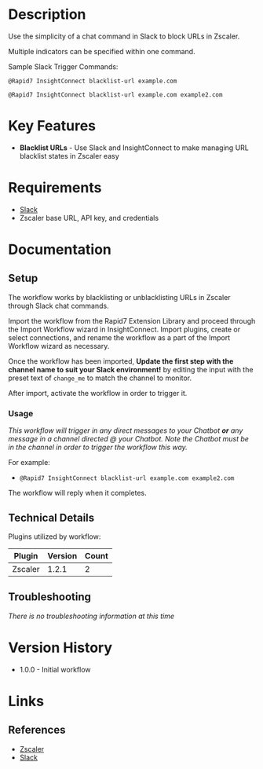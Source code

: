 # Description

Use the simplicity of a chat command in Slack to block URLs in Zscaler.

Multiple indicators can be specified within one command.

Sample Slack Trigger Commands:

`@Rapid7 InsightConnect blacklist-url example.com`

`@Rapid7 InsightConnect blacklist-url example.com example2.com`

# Key Features

* **Blacklist URLs** - Use Slack and InsightConnect to make managing URL blacklist states in Zscaler easy

# Requirements

* [Slack](https://insightconnect.help.rapid7.com/docs/chatops-step)
* Zscaler base URL, API key, and credentials

# Documentation

## Setup

The workflow works by blacklisting or unblacklisting URLs in Zscaler through Slack chat commands.

Import the workflow from the Rapid7 Extension Library and proceed through the Import Workflow wizard in InsightConnect. Import plugins, create or select connections, and rename the workflow as a part of the Import Workflow wizard as necessary.

Once the workflow has been imported, **Update the first step with the channel name to suit your Slack environment!** by editing the input with the preset text of `change_me` to match the channel to monitor.

After import, activate the workflow in order to trigger it.

### Usage

*This workflow will trigger in any direct messages to your Chatbot **or** any message in a channel directed @ your Chatbot. Note the Chatbot must be in the channel in order to trigger the workflow this way.*

For example:
* `@Rapid7 InsightConnect blacklist-url example.com example2.com`

The workflow will reply when it completes.

## Technical Details

Plugins utilized by workflow:

|Plugin|Version|Count|
|----|----|--------|
|Zscaler|1.2.1|2|

## Troubleshooting

_There is no troubleshooting information at this time_

# Version History

* 1.0.0 - Initial workflow

# Links

## References

* [Zscaler](https://www.zscaler.com/)
* [Slack](https://slack.com)
